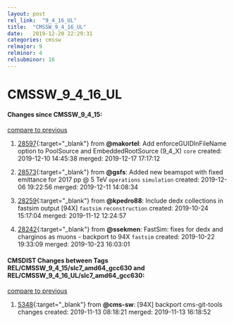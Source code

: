 ```yaml
---
layout: post
rel_link:  "9_4_16_UL"
title:  "CMSSW_9_4_16_UL"
date:   2019-12-20 22:29:31
categories: cmssw
relmajor: 9
relminor: 4
relsubminor: 16
---
```


# CMSSW_9_4_16_UL
#### Changes since CMSSW_9_4_15:
[compare to previous](https://github.com/cms-sw/cmssw/compare/CMSSW_9_4_15...CMSSW_9_4_16_UL)



1. [28597](http://github.com/cms-sw/cmssw/pull/28597){:target="_blank"}  from **@makortel**: Add enforceGUIDInFileName option to PoolSource and EmbeddedRootSource (9_4_X) `core`  created: 2019-12-10 14:45:38 merged: 2019-12-17 17:17:12



2. [28573](http://github.com/cms-sw/cmssw/pull/28573){:target="_blank"}  from **@gsfs**: Added new beamspot with fixed emittance for 2017 pp @ 5 TeV `operations`  `simulation`  created: 2019-12-06 19:22:56 merged: 2019-12-11 14:08:34



3. [28259](http://github.com/cms-sw/cmssw/pull/28259){:target="_blank"}  from **@kpedro88**: Include dedx collections in fastsim output [94X] `fastsim`  `reconstruction`  created: 2019-10-24 15:17:04 merged: 2019-11-12 12:24:57



4. [28242](http://github.com/cms-sw/cmssw/pull/28242){:target="_blank"}  from **@ssekmen**: FastSim: fixes for dedx and charginos as muons - backport to 94X `fastsim`  created: 2019-10-22 19:33:09 merged: 2019-10-23 16:03:01



#### CMSDIST Changes between Tags REL/CMSSW_9_4_15/slc7_amd64_gcc630 and REL/CMSSW_9_4_16_UL/slc7_amd64_gcc630:
[compare to previous](https://github.com/cms-sw/cmsdist/compare/REL/CMSSW_9_4_15/slc7_amd64_gcc630...REL/CMSSW_9_4_16_UL/slc7_amd64_gcc630)



1. [5348](http://github.com/cms-sw/cmsdist/pull/5348){:target="_blank"}  from **@cms-sw**: [94X] backport cms-git-tools changes created: 2019-11-13 08:18:21 merged: 2019-11-13 16:18:52
